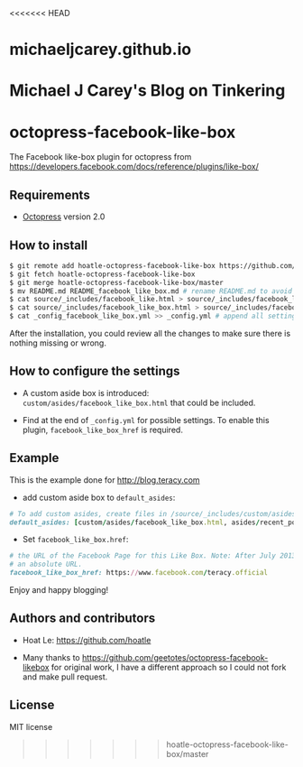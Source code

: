 <<<<<<< HEAD
# michaeljcarey.github.io
Michael J Carey's Blog on Tinkering
=======
octopress-facebook-like-box
===========================

The Facebook like-box plugin for octopress from
https://developers.facebook.com/docs/reference/plugins/like-box/

Requirements
------------

- [Octopress](http://octopress.org) version 2.0


How to install
--------------

``` bash
$ git remote add hoatle-octopress-facebook-like-box https://github.com/hoatle/octopress-facebook-like-box.git
$ git fetch hoatle-octopress-facebook-like-box
$ git merge hoatle-octopress-facebook-like-box/master
$ mv README.md README_facebook_like_box.md # rename README.md to avoid any conflict with other plugins with the same installation approach
$ cat source/_includes/facebook_like.html > source/_includes/facebook_like_backup.html # backup first before overwriting it
$ cat source/_includes/facebook_like_box.html > source/_includes/facebook_like.html # replace existing facebook_like.html by the one from octopress-facebook-like-box
$ cat _config_facebook_like_box.yml >> _config.yml # append all settings from _config_facebook_like_box.yml to _config.yml
```

After the installation, you could review all the changes to make sure there is nothing missing or
wrong.

How to configure the settings
-----------------------------

- A custom aside box is introduced: `custom/asides/facebook_like_box.html` that could be included.

- Find at the end of `_config.yml` for possible settings. To enable this plugin,
`facebook_like_box_href` is required.

Example
-------

This is the example done for http://blog.teracy.com

- add custom aside box to `default_asides`:

``` ruby
# To add custom asides, create files in /source/_includes/custom/asides/ and add them to the list like 'custom/asides/custom_aside_name.html'
default_asides: [custom/asides/facebook_like_box.html, asides/recent_posts.html, asides/github.html, asides/delicious.html, asides/pinboard.html, asides/googleplus.html]
```

- Set `facebook_like_box.href`:

``` ruby
# the URL of the Facebook Page for this Like Box. Note: After July 2013 migration, href should be
# an absolute URL.
facebook_like_box_href: https://www.facebook.com/teracy.official
```

Enjoy and happy blogging!

Authors and contributors
------------------------

- Hoat Le: https://github.com/hoatle

- Many thanks to https://github.com/geetotes/octopress-facebook-likebox for original work, I have
a different approach so I could not fork and make pull request.

License
-------

MIT license
>>>>>>> hoatle-octopress-facebook-like-box/master

